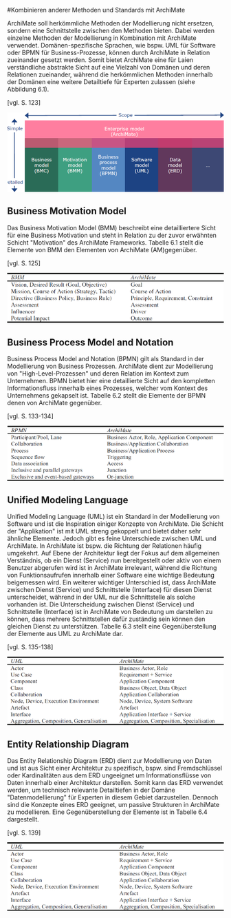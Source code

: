 #Kombinieren anderer Methoden und Standards mit ArchiMate

ArchiMate soll herkömmliche Methoden der Modellierung nicht ersetzen, sondern eine Schnittstelle zwischen den Methoden bieten. Dabei werden einzelne Methoden der Modellierung in Kombination mit ArchiMate verwendet. Domänen-spezifische Sprachen, wie bspw. UML für Software oder BPMN für Business-Prozesse, können durch ArchiMate in Relation zueinander gesetzt werden. Somit bietet ArchiMate eine für Laien verständliche abstrakte Sicht auf eine Vielzahl von Domänen und deren Relationen zueinander, während die herkömmlichen Methoden innerhalb der Domänen eine weitere Detailtiefe für Experten zulassen (siehe Abbildung 6.1).

[vgl. S. 123]

![Abbildung 6.1: ArchiMate als Schnittstelle zu herkömmlichen Sprachen der Modellierung](/assets/ArchiMateScope.png)

## Business Motivation Model

Das Business Motivation Model (BMM) beschreibt eine detailliertere Sicht für eine Business Motivation und steht in Relation zu der zuvor erwähnten Schicht "Motivation" des ArchiMate Frameworks. Tabelle 6.1 stellt die Elemente von BMM den Elementen von ArchiMate (AM)gegenüber.

[vgl. S. 125]

![Tabelle 6.1: Gegenüberstellung BMM zu AM](/assets/ArchiMateBMM.png)

## Business Process Model and Notation
Business Process Model and Notation (BPMN) gilt als Standard in der Modellierung von Business Prozessen. ArchiMate dient zur Modellierung von "High-Level-Prozessen" und deren Relation im Kontext zum Unternehmen. BPMN bietet hier eine detaillierte Sicht auf den kompletten Informationsfluss innerhalb eines Prozesses, welcher vom Kontext des Unternehmens gekapselt ist. Tabelle 6.2 stellt die Elemente der BPMN denen von ArchiMate gegenüber.

[vgl. S. 133-134]

![Tabelle 6.2: Gegenüberstellung BPMN zu AM](/assets/ArchiMateBPMN.png)

## Unified Modeling Language
Unified Modeling Language (UML) ist ein Standard in der Modellierung von Software und ist die Inspiration einiger Konzepte von ArchiMate. Die Schicht der "Applikation" ist mit UML streng gekoppelt und bietet daher sehr ähnliche Elemente. Jedoch gibt es feine  Unterschiede zwischen UML und ArchiMate. In ArchiMate ist bspw. die Richtung der Relationen häufig umgekehrt. Auf Ebene der Architektur liegt der Fokus auf dem allgemeinen Verständnis, ob ein Dienst (Service) nun bereitgestellt oder aktiv von einem Benutzer abgerufen wird ist in ArchiMate irrelevant, während die Richtung von Funktionsaufrufen innerhalb einer Software eine wichtige Bedeutung beigemessen wird. Ein weiterer wichtiger Unterschied ist, dass ArchiMate zwischen Dienst (Service) und Schnittstelle (Interface) für diesen Dienst unterscheidet, während in der UML nur die Schnittstelle als solche vorhanden ist. Die Unterscheidung zwischen Dienst (Service) und Schnittstelle (Interface) ist in ArchiMate von Bedeutung um darstellen zu können, dass mehrere Schnittstellen dafür zuständig sein können den gleichen Dienst zu unterstützen. Tabelle 6.3 stellt eine Gegenüberstellung der Elemente aus UML zu ArchiMate dar.

[vgl. S. 135-138]

![Tabelle 6.3: Gegenüberstellung UML zu AM](/assets/ArchiMateUML.png)

## Entity Relationship Diagram
Das Entity Relationship Diagram (ERD) dient zur Modellierung von Daten und ist aus Sicht einer Architektur zu spezifisch, bspw. sind Fremdschlüssel oder Kardinalitäten aus dem ERD ungeeignet um Informationsflüsse von Daten innerhalb einer Architektur darstellen. Somit kann das ERD verwendet werden, um technisch relevante Detailtiefen in der Domäne "Datenmodellierung" für Experten in diesem Gebiet darzustellen. Dennoch sind die Konzepte eines ERD geeignet, um passive Strukturen in ArchiMate zu modellieren. Eine Gegenüberstellung der Elemente ist in Tabelle 6.4 dargestellt.

[vgl. S. 139]

![Tabelle 6.4: Gegenüberstellung ERD zu AM](/assets/ArchiMateUML.png)
